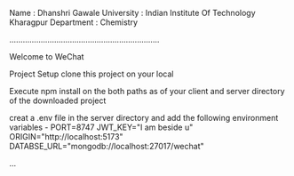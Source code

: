 Name : Dhanshri Gawale
University : Indian Institute Of Technology Kharagpur
Department : Chemistry

...................................................................

Welcome to WeChat

Project Setup
clone this project on your local

Execute npm install on the both paths as of your client and server directory of the downloaded project

creat a .env file in the server directory and add the following environment variables - 
PORT=8747
JWT_KEY="I am beside u"
ORIGIN="http://localhost:5173"
DATABSE_URL="mongodb://localhost:27017/wechat"

...